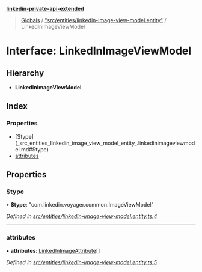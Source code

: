 **[linkedin-private-api-extended](../README.md)**

> [Globals](../globals.md) / ["src/entities/linkedin-image-view-model.entity"](../modules/_src_entities_linkedin_image_view_model_entity_.md) / LinkedInImageViewModel

# Interface: LinkedInImageViewModel

## Hierarchy

* **LinkedInImageViewModel**

## Index

### Properties

* [$type](_src_entities_linkedin_image_view_model_entity_.linkedinimageviewmodel.md#$type)
* [attributes](_src_entities_linkedin_image_view_model_entity_.linkedinimageviewmodel.md#attributes)

## Properties

### $type

•  **$type**: \"com.linkedin.voyager.common.ImageViewModel\"

*Defined in [src/entities/linkedin-image-view-model.entity.ts:4](https://github.com/khanhtranngoccva/linkedin-private-api/blob/0b23a8c/src/entities/linkedin-image-view-model.entity.ts#L4)*

___

### attributes

•  **attributes**: [LinkedInImageAttribute](_src_entities_linkedin_image_attribute_entity_.linkedinimageattribute.md)[]

*Defined in [src/entities/linkedin-image-view-model.entity.ts:5](https://github.com/khanhtranngoccva/linkedin-private-api/blob/0b23a8c/src/entities/linkedin-image-view-model.entity.ts#L5)*

